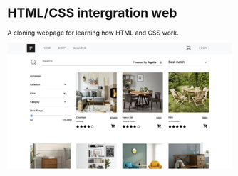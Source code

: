 # HTML/CSS intergration web

A cloning webpage for learning how HTML and CSS work. 

![GitHub Logo](/homepage.png)

